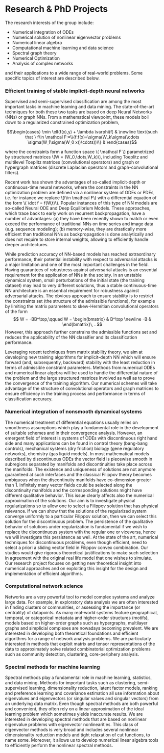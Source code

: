 # Research & PhD Projects

The research interests of the group include:  

- Numerical integration of ODEs  
- Numerical solution of nonlinear eigenvector problems   
- Numerical linear algebra   
- Computational machine learning and data science   
- Spectral graph theory   
- Numerical Optimization 
- Analysis of complex networks   

and their applications to a wide range of real-world problems. Some specific topics of interest  are described below.


### Efficient training of stable implicit-depth neural networks

Supervised and semi-supervised classification are among the most important tasks in machine learning and data mining. The state-of-the-art techniques for both these two tasks are based on deep Neural Networks (NNs) or graph NNs. From a mathematical viewpoint, these models boil down to a regularized constrained optimization problem, 

$$\begin{cases} \min \ell(f(x),y) + \lambda \varphi(f) &  \newline
 \text{such that } f\in \mathcal F:=\\{f:f(x)=\sigma(W_k\sigma(\cdots \sigma(W_1\sigma(W_0 x))\cdots))\\} & 
\end{cases}$$

where the constraints form a function space \\( \mathcal F \\) parametrized by structured matrices \\(W = (W_0,\dots,W_k)\\), including Toeplitz and multilevel Toeplitz matrices (convolutional operators) and graph or hypergraph matrices (discrete Laplacian operators and graph-convolutional filters).

Recent work has shown the advantages of so-called implicit-depth or continuous-time neural networks, where the constraints in the NN optimization problem are defined via a nonlinear system of ODEs or PDEs, i.e. for instance we replace \\(f\in \mathcal F\\) with a differential equation of the form \\( \dot f = f(W,t)\\). Popular instances of this type of NN models are so-called Neural ODE  and Deep Equilibrium Models. These approaches, which trace back to early work on recurrent backpropagation, have a number of advantages: (a) they have been recently shown to match or even exceed the performance of traditional NNs on time series and image data (e.g. sequence modeling); (b) memory-wise, they are drastically more efficient than traditional NNs as backpropagation is done analytically and does not require to store internal weights, allowing to efficiently handle deeper architectures.

While prediction accuracy of NN-based models has reached extraordinary performance, their potential instability with respect to adversarial attacks is a major limitation and one of the most important challenges in the field. Having guarantees of robustness against adversarial attacks is an essential requirement for the application of NNs in the society. In an unstable dynamical system, small perturbations of the initial state (the training dataset) may lead to very different solutions, thus a stable continuous-time NN architecture is an essential requirement for robustness against adversarial attacks. The obvious approach to ensure stability is to restrict the constraints set (the structure of the admissible functions), for example by limiting the matrix parameters to skew-Hermitian convolutional operators of the form
$$
W = -BB^\top,\qquad W = \begin{bmatrix} & B^\top \newline -B & \end{bmatrix}\, . 
$$
However, this approach further constrains the admissible functions set and reduces the applicability of the NN classifier and its classification performance.

Leveraging recent techniques from matrix stability theory, we aim at developing new training algorithms for implicit-depth NN which will ensure forward (and, subsequently, backward) stability with the least reduction in terms of admissible constraint parameters.  Methods from numerical ODEs and numerical linear algebra will be used to handle the differential nature of the problem and the large structured matrices involved as well as to prove the convergence of the training algorithm. Our numerical schemes will take advantage of the structure of convolutional operators and graph matrices to ensure efficiency in the training process and performance in terms of classification accuracy.


<!-- 
We aim at produce a dedicated software library, which will be made available through a public-domain repository. This will directly impact the machine learning community. Methods from numerical ODEs and numerical linear algebra will be used to handle the differential nature of the problem and the large structured matrices involved as well as to prove the convergence of the training algorithm. Our numerical schemes will take advantage of the structure of convolutional operators and graph matrices to ensure efficiency in the training process and performance in terms of classification accuracy. Thus, we expect the results will impact the numerical community as well. Furthermore, we expect to branch out beyond supervised and semi-supervised classification, and we envision the new techniques will be applicable in other data mining settings, including the stability of graph centrality, anomaly detection, and link prediction algorithms [8].  -->




### Numerical integration of nonsmooth dynamical systems 
The numerical treatment of differential equations usually relies on smoothness assumptions which play a fundamental role in the development of suitable schemes and in their convergence analysis. However, an emergent field of interest is systems of ODEs with discontinuous right hand side and many applications can be found in control theory (bang-bang controls), mechanical systems (dry friction) biology (gene regulatory networks), chemistry (gas liquid models). In most mathematical models described by discontinuous ODEs the vector field is piecewise smooth in subregions separated by manifolds and discontinuities take place across the manifolds. The existence and uniqueness of solutions are not anymore guaranteed at such interfaces and the classical Filippov theory becomes ambiguous when the discontinuity manifolds have co-dimension greater than 1. Infinitely many vector fields could be selected along the discontinuity manifolds and the corresponding solutions might have different qualitative behavior. This issue clearly affects also the numerical approximation of the solutions. Our aim is to investigate physical regularizations so to allow one to select a Filippov solution that has physical relevance. If we can show that the solutions of the regularized system converge uniformly to a particular Filippov solution, then we can select this solution for the discontinuous problem. The persistence of the qualitative behavior of solutions under regularization is fundamental if we wish to replace the discontinuous system with the regular one or viceversa, hence we will investigate this persistence as well. At the state of the art, numerical techniques for discontinuous problems, even though efficient, need to select a priori a sliding vector field in Filippov convex combination. Our studies would give rigorous theoretical justifications to make such selection in agreement with the original real life model that one wishes to simulate. Our research project focuses on getting new theoretical insight into numerical approaches and on exploiting this insight for the design and implementation of efficient algorithms.

<!-- Informal enquiries can be made to Nicola Guglielmi (nicola.guglielmi@gssi.it) -->
 


### Computational network science
Networks are a very powerful tool to model complex systems and analyze large data. For example, in exploratory data analysis we are often interested in finding clusters or communities, or assessing the importance (or centrality) of datapoints. As many real-world systems feature geographical, temporal, or categorical metadata and higher-order structures (motifs), models based on higher-order graphs such as hypergraphs, multilayer graphs and simplicial complexes are nowadays becoming prevalent.
We are interested in developing both theoretical foundations and efficient algorithms for a range of network analysis problems. We are particularly interested in methods that exploit matrix and tensor representations of the data to approximately solve related combinatorial optimization problems such as community detection, clustering, core-periphery analysis.



### Spectral methods for machine learning
Spectral methods play a fundamental role in machine learning, statistics, and data mining.
Methods for important tasks such as clustering, semi-supervised learning, dimensionality reduction, latent factor models, ranking and preference learning and covariance estimation
all use information about eigenvalues and eigenvectors (or singular values and singular vectors) from an underlying data matrix.
Even though spectral methods are both powerful and convenient, they often rely on a linear approximation of the ideal learning problem which sometimes yields inaccurate results. We are interested in developing spectral methods that are based on nonlinear eigenvalue problems with eigenvector nonlinearities. This class of eigenvector methods is very broad and includes several nonlinear dimensionality reduction models and tight relaxation of cut functions, to name some. Moreover, it allows us to develop numerical linear algebra tools to efficiently perform the nonlinear spectral methods.  
